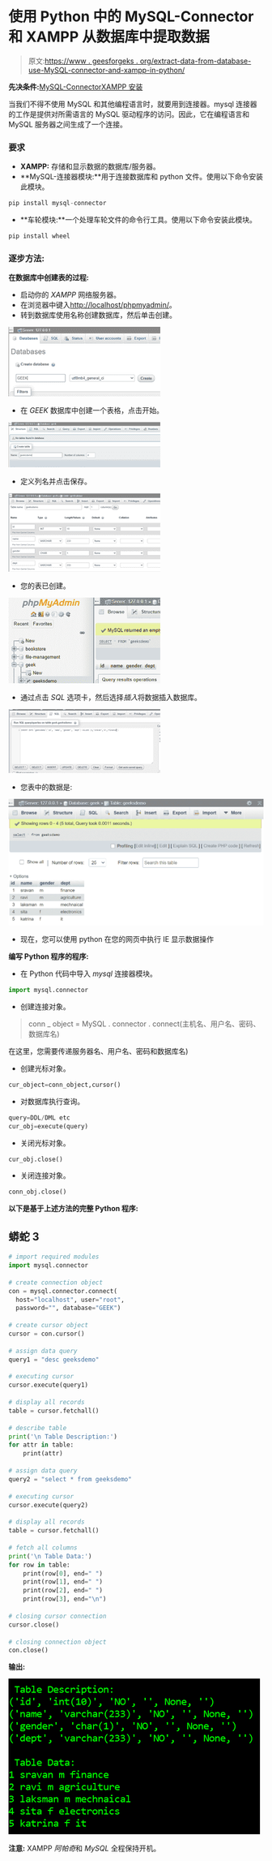 # 使用 Python 中的 MySQL-Connector 和 XAMPP 从数据库中提取数据

> 原文:[https://www . geesforgeks . org/extract-data-from-database-use-MySQL-connector-and-xampp-in-python/](https://www.geeksforgeeks.org/extract-data-from-database-using-mysql-connector-and-xampp-in-python/)

**先决条件:**[MySQL-Connector](https://www.geeksforgeeks.org/connect-mysql-database-using-mysql-connector-python/)[XAMPP 安装](https://www.geeksforgeeks.org/how-to-install-xampp-on-windows/)

当我们不得不使用 MySQL 和其他编程语言时，就要用到连接器。mysql 连接器的工作是提供对所需语言的 MySQL 驱动程序的访问。因此，它在编程语言和 MySQL 服务器之间生成了一个连接。

### **要求**

*   **XAMPP:** 存储和显示数据的数据库/服务器。
*   **MySQL-连接器模块:**用于连接数据库和 python 文件。使用以下命令安装此模块。

```py
pip install mysql-connector

```

*   **车轮模块:**一个处理车轮文件的命令行工具。使用以下命令安装此模块。

```py
pip install wheel

```

### 逐步方法:

**在数据库中创建表的过程:**

*   启动你的 *XAMPP* 网络服务器。
*   在浏览器中键入[http://localhost/phpmyadmin/](http://localhost/phpmyadmin/)。
*   转到数据库使用名称创建数据库，然后单击创建。

![](img/f50728d2d36418ee20825f87eb128d5b.png)

*   在 *GEEK* 数据库中创建一个表格，点击开始。

![](img/374f82902d762fff2e7f44001afc75ab.png)

*   定义列名并点击保存。

![](img/4bd469c4dee45d70b859c4ea093c09ed.png)

*   您的表已创建。

![](img/8ab1001d641ec148e301fdae01da4a94.png)

*   通过点击 *SQL* 选项卡，然后选择*插入*将数据插入数据库。

![](img/8b819c71ffc59cbb32200837f0828d1d.png)

*   您表中的数据是:

![](img/a10864959406dbed30b6e12805250358.png)

*   现在，您可以使用 python 在您的网页中执行 IE 显示数据操作

**编写 Python 程序的程序:**

*   在 Python 代码中导入 *mysql* 连接器模块。

```py
import mysql.connector

```

*   创建连接对象。

> conn _ object = MySQL . connector . connect(主机名、用户名、密码、数据库名)

在这里，您需要传递服务器名、用户名、密码和数据库名)

*   创建光标对象。

```py
cur_object=conn_object,cursor()

```

*   对数据库执行查询。

```py
query=DDL/DML etc
cur_obj=execute(query)

```

*   关闭光标对象。

```py
cur_obj.close()

```

*   关闭连接对象。

```py
conn_obj.close()

```

**以下是基于上述方法的完整 Python 程序:**

## 蟒蛇 3

```py
# import required modules
import mysql.connector

# create connection object
con = mysql.connector.connect(
  host="localhost", user="root",
  password="", database="GEEK")

# create cursor object
cursor = con.cursor()

# assign data query
query1 = "desc geeksdemo"

# executing cursor
cursor.execute(query1)

# display all records
table = cursor.fetchall()

# describe table
print('\n Table Description:')
for attr in table:
    print(attr)

# assign data query
query2 = "select * from geeksdemo"

# executing cursor
cursor.execute(query2)

# display all records
table = cursor.fetchall()

# fetch all columns
print('\n Table Data:')
for row in table:
    print(row[0], end=" ")
    print(row[1], end=" ")
    print(row[2], end=" ")
    print(row[3], end="\n")

# closing cursor connection
cursor.close()

# closing connection object
con.close()
```

**输出:**

![](img/d33277f856a87bc6450d0bb1efa30597.png)

**注意:** XAMPP *阿帕奇*和 *MySQL* 全程保持开机。